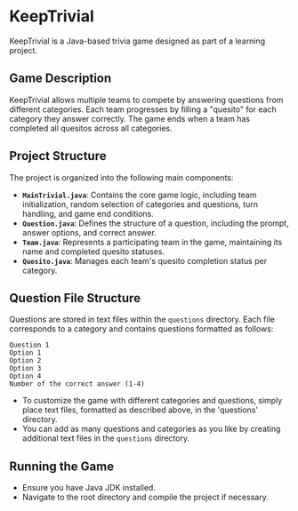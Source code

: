 # KeepTrivial

KeepTrivial is a Java-based trivia game designed as part of a learning project.

## Game Description

KeepTrivial allows multiple teams to compete by answering questions from different categories. Each team progresses by filling a "quesito" for each category they answer correctly. The game ends when a team has completed all quesitos across all categories.

## Project Structure

The project is organized into the following main components:

- **`MainTrivial.java`**: Contains the core game logic, including team initialization, random selection of categories and questions, turn handling, and game end conditions.
- **`Question.java`**: Defines the structure of a question, including the prompt, answer options, and correct answer.
- **`Team.java`**: Represents a participating team in the game, maintaining its name and completed quesito statuses.
- **`Quesito.java`**: Manages each team's quesito completion status per category.

## Question File Structure

Questions are stored in text files within the `questions` directory. Each file corresponds to a category and contains questions formatted as follows:
 ```
Question 1
Option 1
Option 2
Option 3
Option 4
Number of the correct answer (1-4)
 ```
- To customize the game with different categories and questions, simply place text files, formatted as described above, in the 'questions' directory.
- You can add as many questions and categories as you like by creating additional text files in the `questions` directory.

## Running the Game
- Ensure you have Java JDK installed.
- Navigate to the root directory and compile the project if necessary.
